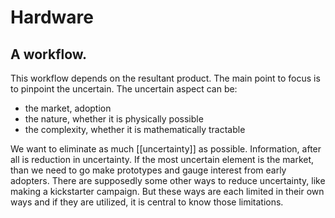 # Hardware

## A workflow.

This workflow depends on the resultant product.
The main point to focus is to pinpoint the uncertain. 
The uncertain aspect can be:
- the market, adoption
- the nature, whether it is physically possible
- the complexity, whether it is mathematically tractable

We want to eliminate as much [[uncertainty]] as possible. Information, after all is reduction in uncertainty. 
If the most uncertain element is the market, than we need to go make prototypes and gauge interest from early adopters.
There are supposedly some other ways to reduce uncertainty, like making a kickstarter campaign. But these ways are each limited in their own ways and if they are utilized, it is central to know those limitations. 
